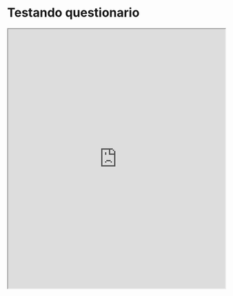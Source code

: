 # Testando questionario

<iframe src="https://docs.google.com/document/d/e/2PACX-1vRKDIMn4lYs3mS1kkfBeTK2k7sVrpNfXo3xih4iVioc3gQxyVobkTft97-nIKx8viOoVBwAxUmdkpdS/pub?embedded=true" style="width:100%; height:600px;"></iframe>